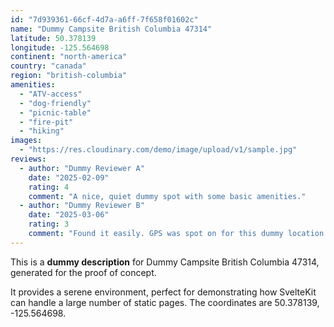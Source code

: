```yaml
---
id: "7d939361-66cf-4d7a-a6ff-7f658f01602c"
name: "Dummy Campsite British Columbia 47314"
latitude: 50.378139
longitude: -125.564698
continent: "north-america"
country: "canada"
region: "british-columbia"
amenities:
  - "ATV-access"
  - "dog-friendly"
  - "picnic-table"
  - "fire-pit"
  - "hiking"
images:
  - "https://res.cloudinary.com/demo/image/upload/v1/sample.jpg"
reviews:
  - author: "Dummy Reviewer A"
    date: "2025-02-09"
    rating: 4
    comment: "A nice, quiet dummy spot with some basic amenities."
  - author: "Dummy Reviewer B"
    date: "2025-03-06"
    rating: 3
    comment: "Found it easily. GPS was spot on for this dummy location."
---
```


This is a **dummy description** for Dummy Campsite British Columbia 47314, generated for the proof of concept.

It provides a serene environment, perfect for demonstrating how SvelteKit can handle a large number of static pages. The coordinates are 50.378139, -125.564698.
